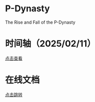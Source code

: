 # P-Dynasty
The Rise and Fall of the P-Dynasty

# 时间轴（2025/02/11）

[点击查看](https://cdn.knightlab.com/libs/timeline3/latest/embed/index.html?source=1_iuj9By_cZH4CJWDzUPiYT-ZWvIvXuITO2fyAFNdR9o&font=Default&lang=zh-cn&initial_zoom=2&height=650)


# 在线文档

[点击跳转](https://docs.google.com/spreadsheets/d/e/2PACX-1vRxYmrYftEY_xCx7k6WNFytmMriMULpVUURBIQ22UnfW-z77UK_3wgYFr3qHsr7obu5VvG02ECCdhBQ/pubhtml)
